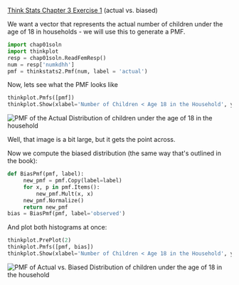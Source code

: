 [Think Stats Chapter 3 Exercise 1](http://greenteapress.com/thinkstats2/html/thinkstats2004.html#toc31) (actual vs. biased)

We want a vector that represents the actual number of children under the age of 18 in households - we will use this to generate a PMF.

```python
import chap01soln
import thinkplot
resp = chap01soln.ReadFemResp()
num = resp['numkdhh']
pmf = thinkstats2.Pmf(num, label = 'actual')
```

Now, lets see what the PMF looks like

```python
thinkplot.Pmfs([pmf])
thinkplot.Show(xlabel='Number of Children < Age 18 in the Household', ylabel='PMF')
```

![PMF of the Actual Distribution of children under the age of 18 in the household](http://i.imgur.com/iJQfz22.png)

Well, that image is a bit large, but it gets the point across. 

Now we compute the biased distribution (the same way that's outlined in the book):

```python
def BiasPmf(pmf, label):
     new_pmf = pmf.Copy(label=label)
     for x, p in pmf.Items():
         new_pmf.Mult(x, x)
     new_pmf.Normalize()
     return new_pmf
bias = BiasPmf(pmf, label='observed')
```
And plot both histograms at once:

```python
thinkplot.PrePlot(2)
thinkplot.Pmfs([pmf, bias])
thinkplot.Show(xlabel='Number of Children < Age 18 in the Household', ylabel='PMF')
```
![PMF of Actual vs. Biased Distribution of children under the age of 18 in the household](http://i.imgur.com/V6nhyNA.png)
